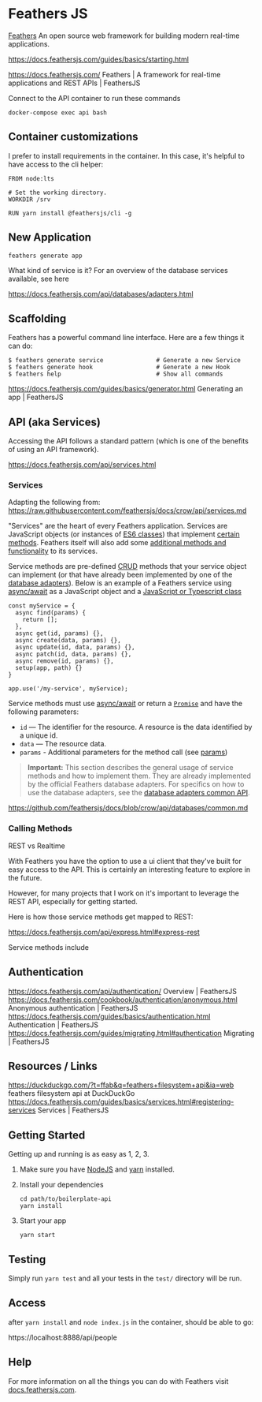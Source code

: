 # Feathers JS

[Feathers](http://feathersjs.com)
An open source web framework for building modern real-time applications.

https://docs.feathersjs.com/guides/basics/starting.html

https://docs.feathersjs.com/
Feathers | A framework for real-time applications and REST APIs | FeathersJS

Connect to the API container to run these commands

    docker-compose exec api bash


## Container customizations

I prefer to install requirements in the container. In this case, it's helpful to have access to the cli helper:


``` api/Dockerfile
FROM node:lts

# Set the working directory.
WORKDIR /srv

RUN yarn install @feathersjs/cli -g
```


## New Application

```
feathers generate app
```

What kind of service is it? 
For an overview of the database services available, see here

https://docs.feathersjs.com/api/databases/adapters.html


## Scaffolding

Feathers has a powerful command line interface. Here are a few things it can do:

```
$ feathers generate service               # Generate a new Service
$ feathers generate hook                  # Generate a new Hook
$ feathers help                           # Show all commands
```

https://docs.feathersjs.com/guides/basics/generator.html
Generating an app | FeathersJS

## API (aka Services)

Accessing the API follows a standard pattern (which is one of the benefits of using an API framework). 

https://docs.feathersjs.com/api/services.html

### Services

Adapting the following from:
https://raw.githubusercontent.com/feathersjs/docs/crow/api/services.md

"Services" are the heart of every Feathers application. Services are JavaScript objects (or instances of [ES6 classes](https://developer.mozilla.org/en/docs/Web/JavaScript/Reference/Classes)) that implement [certain methods](#service-methods). Feathers itself will also add some [additional methods and functionality](#feathers-functionality) to its services.


Service methods are pre-defined [CRUD](https://en.wikipedia.org/wiki/Create,_read,_update_and_delete) methods that your service object can implement (or that have already been implemented by one of the [database adapters](./databases/common.md)). Below is an example of a Feathers service using [async/await](https://developer.mozilla.org/en-US/docs/Web/JavaScript/Reference/Statements/async_function) as a JavaScript object and a [JavaScript or Typescript class](https://developer.mozilla.org/en/docs/Web/JavaScript/Reference/Classes)


```
const myService = {
  async find(params) {
    return [];
  },
  async get(id, params) {},
  async create(data, params) {},
  async update(id, data, params) {},
  async patch(id, data, params) {},
  async remove(id, params) {},
  setup(app, path) {}
}

app.use('/my-service', myService);
```


Service methods must use [async/await](https://developer.mozilla.org/en-US/docs/Web/JavaScript/Reference/Statements/async_function) or return a [`Promise`](https://developer.mozilla.org/en-US/docs/Web/JavaScript/Reference/Global_Objects/Promise) and have the following parameters:

- `id` — The identifier for the resource. A resource is the data identified by a unique id.
- `data` — The resource data.
- `params` - Additional parameters for the method call (see [params](#params))

> **Important:** This section describes the general usage of service methods and how to implement them. They are already implemented by the official Feathers database adapters. For specifics on how to use the database adapters, see the [database adapters common API](./databases/common.md).

https://github.com/feathersjs/docs/blob/crow/api/databases/common.md

### Calling Methods

REST vs Realtime

With Feathers you have the option to use a ui client that they've built for easy access to the API. This is certainly an interesting feature to explore in the future. 

However, for many projects that I work on it's important to leverage the REST API, especially for getting started. 

Here is how those service methods get mapped to REST:

https://docs.feathersjs.com/api/express.html#express-rest

Service methods include




## Authentication

https://docs.feathersjs.com/api/authentication/
Overview | FeathersJS
https://docs.feathersjs.com/cookbook/authentication/anonymous.html
Anonymous authentication | FeathersJS
https://docs.feathersjs.com/guides/basics/authentication.html
Authentication | FeathersJS
https://docs.feathersjs.com/guides/migrating.html#authentication
Migrating | FeathersJS


## Resources / Links

https://duckduckgo.com/?t=ffab&q=feathers+filesystem+api&ia=web
feathers filesystem api at DuckDuckGo
https://docs.feathersjs.com/guides/basics/services.html#registering-services
Services | FeathersJS



## Getting Started

Getting up and running is as easy as 1, 2, 3.

1. Make sure you have [NodeJS](https://nodejs.org/) and [yarn](https://yarnpkg.com/) installed.
2. Install your dependencies

    ```
    cd path/to/boilerplate-api
    yarn install
    ```

3. Start your app

    ```
    yarn start
    ```


## Testing

Simply run `yarn test` and all your tests in the `test/` directory will be run.


## Access

after `yarn install` and `node index.js` in the container, should be able to go:

https://localhost:8888/api/people


## Help

For more information on all the things you can do with Feathers visit [docs.feathersjs.com](http://docs.feathersjs.com).

